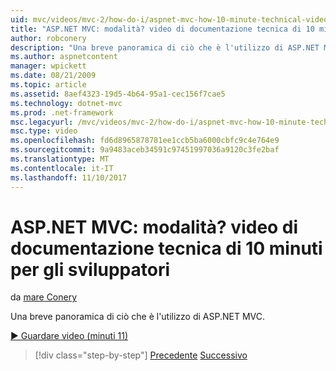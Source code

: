 ```yaml
---
uid: mvc/videos/mvc-2/how-do-i/aspnet-mvc-how-10-minute-technical-video-for-developers
title: "ASP.NET MVC: modalità? video di documentazione tecnica di 10 minuti per gli sviluppatori | Documenti Microsoft"
author: robconery
description: "Una breve panoramica di ciò che è l'utilizzo di ASP.NET MVC."
ms.author: aspnetcontent
manager: wpickett
ms.date: 08/21/2009
ms.topic: article
ms.assetid: 8aef4323-19d5-4b64-95a1-cec156f7cae5
ms.technology: dotnet-mvc
ms.prod: .net-framework
msc.legacyurl: /mvc/videos/mvc-2/how-do-i/aspnet-mvc-how-10-minute-technical-video-for-developers
msc.type: video
ms.openlocfilehash: fd6d8965878781ee1ccb5ba6000cbfc9c4e764e9
ms.sourcegitcommit: 9a9483aceb34591c97451997036a9120c3fe2baf
ms.translationtype: MT
ms.contentlocale: it-IT
ms.lasthandoff: 11/10/2017
---
```

<a name="aspnet-mvc-how-10-minute-technical-video-for-developers"></a>ASP.NET MVC: modalità? video di documentazione tecnica di 10 minuti per gli sviluppatori
====================
da [mare Conery](https://github.com/robconery)

Una breve panoramica di ciò che è l'utilizzo di ASP.NET MVC.

[&#9654; Guardare video (minuti 11)](https://channel9.msdn.com/Blogs/ASP-NET-Site-Videos/aspnet-mvc-how-10-minute-technical-video-for-developers)

>[!div class="step-by-step"]
[Precedente](why-aspnet-mvc-3-minute-overview-video-for-decision-makers.md)
[Successivo](how-do-i-return-json-formatted-data-for-an-ajax-call-in-an-aspnet-mvc-web-application.md)
